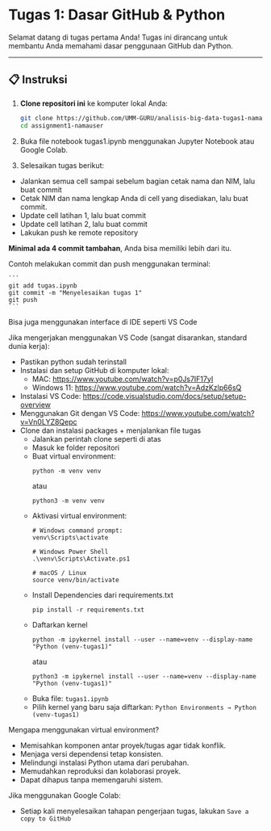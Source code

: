 # Tugas 1: Dasar GitHub & Python

Selamat datang di tugas pertama Anda! Tugas ini dirancang untuk membantu Anda memahami dasar penggunaan GitHub dan Python.

---

## 📋 Instruksi

1. **Clone repositori ini** ke komputer lokal Anda:
   ```bash
   git clone https://github.com/UMM-GURU/analisis-big-data-tugas1-namauser.git
   cd assignment1-namauser

2. Buka file notebook tugas1.ipynb menggunakan Jupyter Notebook atau Google Colab.

3. Selesaikan tugas berikut:
  - Jalankan semua cell sampai sebelum bagian cetak nama dan NIM, lalu buat commit
  - Cetak NIM dan nama lengkap Anda di cell yang disediakan, lalu buat commit.
  - Update cell latihan 1, lalu buat commit
  - Update cell latihan 2, lalu buat commit
  - Lakukan push ke remote repository

**Minimal ada 4 commit tambahan**, Anda bisa memiliki lebih dari itu.

Contoh melakukan commit dan push menggunakan terminal:

    ```
    git add tugas.ipynb
    git commit -m "Menyelesaikan tugas 1"
    git push
    ```

Bisa juga menggunakan interface di IDE seperti VS Code

Jika mengerjakan menggunakan VS Code (sangat disarankan, standard dunia kerja):
- Pastikan python sudah terinstall
- Instalasi dan setup GitHub di komputer lokal:
  - MAC: https://www.youtube.com/watch?v=p0Js7IF17yI
  - Windows 11: https://www.youtube.com/watch?v=AdzKzlp66sQ
- Instalasi VS Code: https://code.visualstudio.com/docs/setup/setup-overview
- Menggunakan Git dengan VS Code: https://www.youtube.com/watch?v=Vn0LYZ8Qepc
- Clone dan instalasi packages + menjalankan file tugas
   - Jalankan perintah clone seperti di atas
   - Masuk ke folder repositori
   - Buat virtual environment:
      ```
      python -m venv venv
      ```
      atau
      ```
      python3 -m venv venv
      ```
   - Aktivasi virtual environment:
      ```
      # Windows command prompt:
      venv\Scripts\activate

      # Windows Power Shell
      .\venv\Scripts\Activate.ps1

      # macOS / Linux
      source venv/bin/activate
      ```
   - Install Dependencies dari requirements.txt
     ```
     pip install -r requirements.txt
     ```
   - Daftarkan kernel
     ```
     python -m ipykernel install --user --name=venv --display-name "Python (venv-tugas1)"
     ```
     atau
     ```
     python3 -m ipykernel install --user --name=venv --display-name "Python (venv-tugas1)"
     ```
   - Buka file: `tugas1.ipynb`
   - Pilih kernel yang baru saja diftarkan: `Python Environments → Python (venv-tugas1)`

Mengapa menggunakan virtual environment?
- Memisahkan komponen antar proyek/tugas agar tidak konflik.
- Menjaga versi dependensi tetap konsisten.
- Melindungi instalasi Python utama dari perubahan.
- Memudahkan reproduksi dan kolaborasi proyek.
- Dapat dihapus tanpa memengaruhi sistem.

Jika menggunakan Google Colab:
- Setiap kali menyelesaikan tahapan pengerjaan tugas, lakukan `Save a copy to GitHub`
